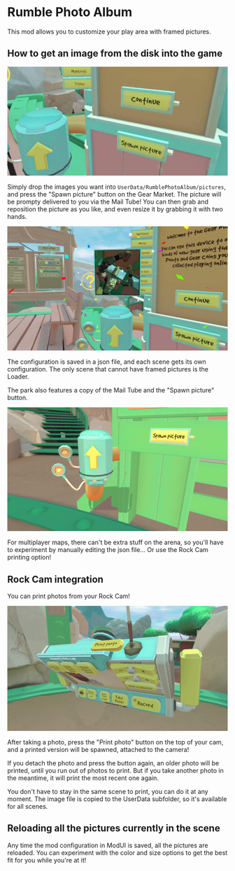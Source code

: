 # Rumble Photo Album

This mod allows you to customize your play area with framed pictures.

## How to get an image from the disk into the game

![Gear market button](img/GearMarketButton.png)

Simply drop the images you want into `UserData/RumblePhotoAlbum/pictures`, and press the "Spawn picture" button on the Gear Market. The picture will be prompty delivered to you via the Mail Tube! You can then grab and reposition the picture as you like, and even resize it by grabbing it with two hands.

![Spawned picture](img/SpawnedPicture.png)

The configuration is saved in a json file, and each scene gets its own configuration. The only scene that cannot have framed pictures is the Loader.

The park also features a copy of the Mail Tube and the "Spawn picture" button.

!["Print photo" button](img/ParkButton.png)

For multiplayer maps, there can't be extra stuff on the arena, so you'll have to experiment by manually editing the json file... Or use the Rock Cam printing option!

## Rock Cam integration
You can print photos from your Rock Cam!

!["Print photo" button](img/printPhoto.png)

After taking a photo, press the "Print photo" button on the top of your cam, and a printed version will be spawned, attached to the camera!

If you detach the photo and press the button again, an older photo will be printed, until you run out of photos to print. But if you take another photo in the meantime, it will print the most recent one again.

You don't have to stay in the same scene to print, you can do it at any moment. The image file is copied to the UserData subfolder, so it's available for all scenes.

## Reloading all the pictures currently in the scene
Any time the mod configuration in ModUI is saved, all the pictures are reloaded. You can experiment with the color and size options to get the best fit for you while you're at it!